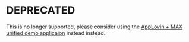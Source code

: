 # DEPRECATED

This is no longer supported, please consider using the [AppLovin + MAX unified demo applicaion](https://github.com/AppLovin/AppLovin-MAX-SDK-Android) instead instead.
 
